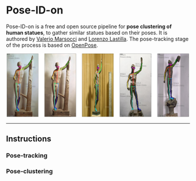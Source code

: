 # Pose-ID-on
[<div align="center"><img src=".github/Logo.png", width="300"></div>]: <>
Pose-ID-on is a free and open source pipeline for **pose clustering of human statues**, to gather similar statues based on their poses. It is authored by [Valerio Marsocci](https://github.com/VMarsocci) and [Lorenzo Lastilla](https://github.com/L9L4). The pose-tracking stage of the process is based on [OpenPose](https://github.com/CMU-Perceptual-Computing-Lab/openpose).

<div align="center"><img src="images/example.png", width="700"></div>

-----------------
## Instructions

### Pose-tracking

[1) Install OpenPose(https://github.com/CMU-Perceptual-Computing-Lab/openpose) on your device or run the]: <>

### Pose-clustering

[1) Ensure all the ]: <>
